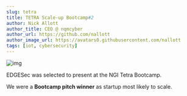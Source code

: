```yaml
---
slug: tetra
title: TETRA Scale-up Bootcamp#2
author: Nick Allott
author_title: CEO @ nqmcyber
author_url: https://github.com/nallott
author_image_url: https://avatars0.githubusercontent.com/nallott
tags: [iot, cybersecurity]
---
```


![img](https://business.ngi.eu/imagem/template_bootcamps_2.png)

EDGESec was selected to present at the NGI Tetra Bootcamp.

We were a **Bootcamp pitch winner** as startup most likely to scale.
